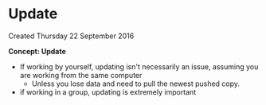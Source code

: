 # Update
Created Thursday 22 September 2016

**Concept: Update**

* If working by yourself, updating isn't necessarily an issue, assuming you are working from the same computer
	* Unless you lose data and need to pull the newest pushed copy.
* if working in a group, updating is extremely important


